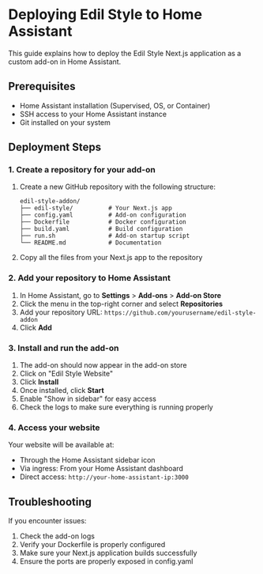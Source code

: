 # Deploying Edil Style to Home Assistant

This guide explains how to deploy the Edil Style Next.js application as a custom add-on in Home Assistant.

## Prerequisites

- Home Assistant installation (Supervised, OS, or Container)
- SSH access to your Home Assistant instance
- Git installed on your system

## Deployment Steps

### 1. Create a repository for your add-on

1. Create a new GitHub repository with the following structure:
   ```
   edil-style-addon/
   ├── edil-style/          # Your Next.js app
   ├── config.yaml          # Add-on configuration
   ├── Dockerfile           # Docker configuration
   ├── build.yaml           # Build configuration 
   ├── run.sh               # Add-on startup script
   └── README.md            # Documentation
   ```

2. Copy all the files from your Next.js app to the repository

### 2. Add your repository to Home Assistant

1. In Home Assistant, go to **Settings** > **Add-ons** > **Add-on Store**
2. Click the menu in the top-right corner and select **Repositories**
3. Add your repository URL: `https://github.com/yourusername/edil-style-addon`
4. Click **Add**

### 3. Install and run the add-on

1. The add-on should now appear in the add-on store
2. Click on "Edil Style Website"
3. Click **Install**
4. Once installed, click **Start**
5. Enable "Show in sidebar" for easy access
6. Check the logs to make sure everything is running properly

### 4. Access your website

Your website will be available at:
- Through the Home Assistant sidebar icon
- Via ingress: From your Home Assistant dashboard
- Direct access: `http://your-home-assistant-ip:3000`

## Troubleshooting

If you encounter issues:

1. Check the add-on logs
2. Verify your Dockerfile is properly configured
3. Make sure your Next.js application builds successfully
4. Ensure the ports are properly exposed in config.yaml 